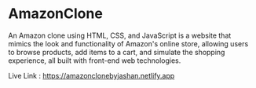 # AmazonClone

An Amazon clone using HTML, CSS, and JavaScript is a website that mimics the look and functionality of Amazon's online store, allowing users to browse products, add items to a cart, and simulate the shopping experience, all built with front-end web technologies.

Live Link : https://amazonclonebyjashan.netlify.app
